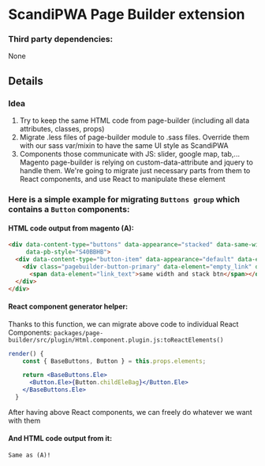 # ScandiPWA Page Builder extension

### Third party dependencies:

None

## Details

### Idea

1. Try to keep the same HTML code from page-builder (including all data attributes, classes, props)
2. Migrate .less files of page-builder module to .sass files. Override them with our sass var/mixin to have the same UI style as ScandiPWA
3. Components those communicate with JS: slider, google map, tab,... Magento page-builder is relying on custom-data-attribute and jquery to handle them.
   We're going to migrate just necessary parts from them to React components, and use React to manipulate these element
   


### Here is a simple example for migrating `Buttons group` which contains a `Button` components:

#### HTML code output from magento (A):

```html
<div data-content-type="buttons" data-appearance="stacked" data-same-width="true" data-element="main"
     data-pb-style="S40BBHB">
  <div data-content-type="button-item" data-appearance="default" data-element="main" data-pb-style="EIYNMYO">
    <div class="pagebuilder-button-primary" data-element="empty_link" data-pb-style="SDV0H76" style="min-width: 221px;">
      <span data-element="link_text">same width and stack btn</span></div>
  </div>
</div>
```

#### React component generator helper:
Thanks to this function, we can migrate above code to individual React Components:
`packages/page-builder/src/plugin/Html.component.plugin.js:toReactElements()`

```jsx
render() {
    const { BaseButtons, Button } = this.props.elements;

    return <BaseButtons.Ele>
      <Button.Ele>{Button.childEleBag}</Button.Ele>
    </BaseButtons.Ele>
  }
```

After having above React components, we can freely do whatever we want with them 


#### And HTML code output from it:
```html
Same as (A)!
```

